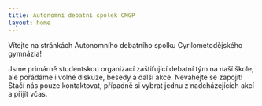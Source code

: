 ```yaml
---
title: Autonomní debatní spolek CMGP
layout: home
---
```


Vítejte na stránkách Autonomního debatního spolku Cyrilometodějského gymnázia!

Jsme primárně studentskou organizací zaštiťující debatní tým na naší škole, ale pořádáme i volné diskuze, besedy a další akce. Neváhejte se zapojit! Stačí nás pouze kontaktovat, případně si vybrat jednu z nadcházejících akcí a přijít včas.